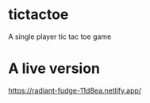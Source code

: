 # tictactoe
A single player tic tac toe game

# A live version
https://radiant-fudge-11d8ea.netlify.app/
